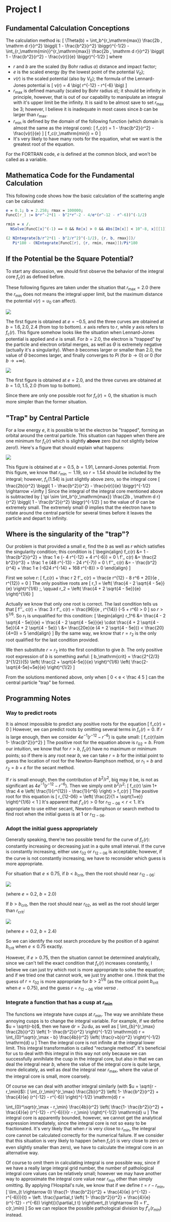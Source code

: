 # Project I

## Fundamental Calculation Conceptions

The calculation method is:
\[
\Theta(b) = \int_b^{r_\mathrm{max}} \frac{2b \, \mathrm d r}{r^2} \biggl( 1 - \frac{b^2}{r^2} \biggr)^{-1/2} -
\int_{r_\mathrm{min}}^{r_\mathrm{max}} \frac{2b \, \mathrm d r}{r^2} \biggl( 1 - \frac{b^2}{r^2} - \frac{v(r)}{e} \biggr)^{-1/2}
\]
where
* $r$ and $b$ are the scaled (by Bohr radius $a$) distance and impact factor;
* $e$ is the scaled energy (by the lowest point of the potential $V_0$);
* $v(r)$ is the scaled potential (also by $V_0$); the formula of the Lennard-Jones potential is
\[
v(r) = 4 \big( r^{-12} - r^{-6} \big)
\]
* $r_\mathrm{max}$ is defined manually (scaled by Bohr radius $a$); it should be infinity in principle, however, that is out of our capability to manipulate an integral with it's upper limit be the infinity. It is said to be almost save to set $r_\mathrm{max}$ be $3$; however, I believe it is inadequate in most cases since $b$ can be larger than $r_\mathrm{max}$.
* $r_\mathrm{min}$ is defined by the domain of the following function (which domain is almost the same as the integral core):
\[
f_c(r) = 1 - \frac{b^2}{r^2} - \frac{v(r)}{e}
\]
\[
f_c(r_\mathrm{min}) = 0
\]
* It's very likely to have many roots for the equation, what we want is the greatest root of the equation.

For the FORTRAN code, $e$ is defined at the common block, and won't be called as a variable.

## Mathematica Code for the Fundamental Calculation

This following code shows how the basic calculation of the scattering angle can be calculated:
```Mathematica
e = 0.1; b = 2.258; rmax = 100000;
FuncC[r_] := b*r^-2*(1 - b^2*r^-2 - 4/e*(r^-12 - r^-6))^(-1/2)
```
```Mathematica
rmin = x /.
  NSolve[FuncC[x]^(-1) == 0 && Re[x] > 0 && Abs[Im[x]] < 10^-8, x][[1]]
```
```Mathematica
(2 NIntegrate[b/r^2*(1 - b^2/r^2)^(-1/2), {r, b, rmax}])/
   Pi*180 - (NIntegrate[FuncC[r], {r, rmin, rmax}])/Pi*180
```

## If the Potential be the Square Potential?

To start any discussion, we should first observe the behavior of the integral core $f_c(r)$ as defined before.

These following figures are taken under the situation that $r_\mathrm{max} = 2.0$ (here the $r_\mathrm{min}$ does not means the integral upper limit, but the maximum distance the potential $v(r) = u_0$ can affect).

![](./Figure/Square-Potential-1.png)

The first figure is obtained at $e=-0.5$, and the three curves are obtained at $b= 1.6,2.0,2.4$ (from top to bottom). $x$ axis refers to $r$, while $y$ axis refers to $f_c(r)$. This figure somehow looks like the situation when Lennard-Jones potential is applied and $e$ is small. For $b=2.0$, the electron is "trapped" by the particle and electron orbital merges, as well as $\Theta$ is extremely negative (actually it's a singularity). When $b$ becomes larger or smaller than $2.0$, the value of $\Theta$ becomes larger, and finally converges to $Pi$ (for $b \rightarrow 0$) or $0$ (for $b \rightarrow +\infty$).

![](./Figure/Square-Potential-2.png)

The first figure is obtained at $e=2.0$, and the three curves are obtained at $b= 1.0,1.5,2.0$ (from top to bottom).

Since there are only one possible root for $f_c(r)=0$, the situation is much more simpler than the former situation.

## "Trap" by Central Particle

For a low energy $e$, it is possible to let the electron be "trapped", forming an orbital around the central particle. This situation can happen when there are one minimum for $f_c(r)$ which is slightly **above** zero (but not slightly below zero!). Here's a figure that should explain what happens:

![](./Figure/Trap.png)

This figure is obtained at $e=0.5$, $b=1.91$, Lennard-Jones potential. From this figure, we know that $r_\mathrm{min} \sim 1.19$, so $r=1.54$ should be included by the integral; however, $f_c(1.54)$ is just slightly above zero, so the integral core
\[
\frac{2b}{r^2} \biggl( 1 - \frac{b^2}{r^2} - \frac{v(r)}{e} \biggr)^{-1/2} \rightarrow +\infty
\]
Since the integral of the integral core mentioned above is subtracted by
\[
\pi \sim \int_b^{r_\mathrm{max}} \frac{2b \, \mathrm d r}{r^2} \biggl( 1 - \frac{b^2}{r^2} \biggr)^{-1/2}
\]
so the value of $\Theta$ can be extremely small. The extremely small $\Theta$ implies that the electron have to rotate around the central particle for several times before it leaves the particle and depart to infinity.


## Where is the singularity of the "trap"?

Our problem is that provided a small $e$, find the $b$ as well as $r$ which satisfies the singularity condition; this condition is
\[
\begin{align}
f_c(r) &= 1 - \frac{b^2}{r^2} + \frac 1 e (- 4 r^{-12} + 4 r^{-6}) = 0 \\
f'_ c(r) &= \frac{2 b^2}{r^3} + \frac 1 e (48 r^{-13} - 24 r^{-7}) = 0 \\
f''_ c(r) &= - \frac{b^2}{r^4} + \frac 1 e (-624 r^{-14} + 168 r^{-8}) > 0
\end{align}
\]

First we solve $r$:
\[
f_c(r) + \frac r 2 f'_ c(r) = \frac{e r^{12} - 8 r^6 + 20}{e \, r^{12}} = 0
\]
The only positive roots are
\[
r_1 = \left( \frac{4 - 2 \sqrt{4 - 5e}}{e} \right)^{1/6} \;, \qquad r_2 = \left( \frac{4 + 2 \sqrt{4 - 5e}}{e} \right)^{1/6}
\]

Actually we know that only one root is correct. The last condition tells us that
\[
f''_ c(r) + \frac 3 r f'_ c(r) = \frac{96}{e \, r^{14}} (-5 + r^6) > 0
\]
so $r > 5^{1/6}$. So $r_1$ is unqualified for this condition:
\[
\begin{align}
r_1^6 &= \frac{4 - 2 \sqrt{4 - 5e}}{e} = \frac{4 - 2 \sqrt{4 - 5e}}{e} \cdot \frac{4 + 2 \sqrt{4 - 5e}}{4 + 2 \sqrt{4 - 5e}} \\
&= \frac{20e}{e (4 + 2 \sqrt{4 - 5e})} < \frac{20}{4+0} = 5
\end{align}
\]
By the same way, we know that $r=r_2$ is the only root qualified for the last condition provided.

We then substitute $r=r_2$ into the first condition to give $b$. The only positive root expression of $b$ is something awful:
\[
b_\mathrm{crit} = \frac{2^{2/3} 3^{1/2}}{5} \left( \frac{2 + \sqrt{4-5e}}{e} \right)^{1/6} \left( \frac{2- \sqrt{4-5e}+5e}{e} \right)^{1/2}
\]

From the solutions mentioned above, only when
\[
0 < e < \frac 4 5
\]
can the central particle "trap" be formed.

## Programming Notes

### Way to predict roots

It is almost impossible to predict any positive roots for the equation
\[
f_c(r) = 0
\]
However, we can predict roots by omitting several terms in $f_c(r) = 0$. If $r$ is large enough, then we consider $4e^{-1} (r^{-12} - r^{-6})$ is quite small:
\[
f_c(r)\sim 1- \frac{b^2}{r^2}
\]
The positive root for the equation above is $r_{02} = b$. From our intuition, we know that for $r>b$, $f_c(r)$ have no maximum or minimum points; so if there is any root near $b$, we can take $r = b$ for the initial point to guess the location of root for the Newton-Ramphson method, or $r_1 = b$ and $r_2 = b+\varepsilon$ for the secant method.

If $r$ is small enough, then the contribution of $b^2 / r^2$, big may it be, is not as significant as $4e^{-1} (r^{-12} - r^{-6})$. Then we simply omit $b^2 / r^2$:
\[
f_c(r) \sim 1+ \frac 4 e \left( \frac{1}{r^{12}} - \frac{1}{r^6} \right) > f_c(r)
\]
The positive root for this equation is
\[
r_{12-06} = \left( \frac{2}{1 + \sqrt{1+e}} \right)^{1/6} < 1
\]
It's apparent that $f'_ c(r) > 0$ for $r_{12-06} < r < 1$. It's appropriate to use either secant, Newton-Ramphson or search method to find root when the initial guess is at $1$ or $r_{12-06}$.

### Adopt the initial guess appropriately

Generally speaking, there're two possible trend for the curve of $f_c(r)$: constantly increasing or decreasing just in a quite small interval. If the curve is constantly increasing, either use $r_{02}$ or $r_{12-06}$ is acceptable; however, if the curve is not constantly increasing, we have to reconsider which guess is more appropriate.

For situation that $e \leq 0.75$, if $b<b_\mathrm{crit}$, then the root should near $r_{12-06}$:

![](./Figure/Root-SmallE-1.png)

(where $e = 0.2$, $b = 2.0$)

If $b>b_\mathrm{crit}$, then the root should near $r_{02}$, as well as the root should larger than $r_\mathrm{crit}$:

![](./Figure/Root-SmallE-2.png)

(where $e = 0.2$, $b = 2.4$)

So we can identify the root search procedure by the position of $b$ against $b_\mathrm{crit}$ when $e \leq 0.75$ exactly.

However, if $e > 0.75$, then the situation cannot be determined analytically, since we can't tell the exact condition that $f_c(r)$ increases constantly, I believe we can just try which root is more appropriate to solve the equation; and if we tried one that cannot work, we just try another one. I think that the guess of $r = r_{02}$ is more appropriate for $b > 2^{1/6}$ (as the critical point $b_\mathrm{crit}$ when $e = 0.75$), and the guess $r = r_{12-06}$ *vise versa* .

### Integrate a function that has a cusp at $r_\mathrm{min}$

The functions we integrate have cusps at $r_\min$. The way we annihilate these annoying cusps is to change the integral variable. For example, if we define $u = \sqrt{r-b}$, then we have $\mathrm{d}r = 2u\,\mathrm{d} u$, as well as
\[
\int_{b}^{r_\max} \frac{2b}{r^2} \left( 1- \frac{b^2}{r^2} \right)^{-1/2} \mathrm{d} r =
\int_{0}^\sqrt{r_\max - b} \frac{4b}{r^2} \left( \frac{r+b}{r^2} \right)^{-1/2} \mathrm{d} u
\]
Then the integral core is not infinite at the integral lower limit. This integral transformation is called "rectangle method". It's beneficial for us to deal with this integral in this way not only because we can successfully annihilate the cusp in the integral core, but also in that we can deal the integral near $b$, where the value of the integral core is quite large, more delicately, as well as deal the integral near $r_\max$, where the value of the integral core is small, more coarsely.

Of course we can deal with another integral similarly (with $u = \sqrt{r - r_\min}$):
\[
\int_{r_\min}^{r_\max} \frac{2b}{r^2} \left( 1- \frac{b^2}{r^2} + \frac{4}{e} (r^{-12} - r^{-6}) \right)^{-1/2} \mathrm{d} r =

\int_{0}^\sqrt{r_\max - r_\min} \frac{4b}{r^2} \left( \frac{1- \frac{b^2}{r^2} + \frac{4}{e} (r^{-12} - r^{-6})}{r - r_\min} \right)^{-1/2} \mathrm{d} u
\]
The integral core is apparently bounded, however, we cannot get the analytical expression immediately, since the integral core is not so easy to be fractionated. It's very likely that when $r$ is very close to $r_\min$, the integral core cannot be calculated correctly for the numerical failure. If we consider that this situation is very likely to happen (when $f_c(r)$ is very close to zero or even slightly smaller than zero), we have to calculate the integral core in an alternative way.

Of course to omit them in calculating integral is one possible way, since if we have a really large integral grid number, the number of pathological integral core values can be relatively small; however we may have another way to approximate the integral core value near $r_\min$ other than simply omitting. By applying l'Hospital's rule, we know that if we define $t = r - r_\min$,
\[
\lim_{t \rightarrow 0} \frac{1- \frac{b^2}{r^2} + \frac{4}{e} (r^{-12} - r^{-6})}{t} =
\left. \frac{\partial_t \left( 1- \frac{b^2}{r^2} + \frac{4}{e} (r^{-12} - r^{-6}) \right)}{\partial_t t} \right\vert_{t \rightarrow 0} = f'_ c(r_\min)
\]
So we can replace the possible pathological division by $f'_ c(r_\min)$ instead.
